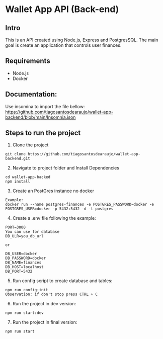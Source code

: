 # Wallet App API (Back-end)

## Intro

This is an API created using Node.js, Express and PostgresSQL.
The main goal is create an application that controls user finances.

## Requirements

- Node.js
- Docker

## Documentation:

Use insomina to import the file bellow:
https://github.com/tiagosantosdearaujo/wallet-app-backend/blob/main/Insomnia.json

## Steps to run the project

1. Clone the project

```
git clone https://github.com/tiagosantosdearaujo/wallet-app-backend.git
```

2. Navigate to project folder and Install Dependencies

```
cd wallet-app-backed
npm install
```

3. Create an PostGres instance no docker

```
Example:
docker run --name postgres-finances -e POSTGRES_PASSWORD=docker -e POSTGRES_USER=docker -p 5432:5432 -d -t postgres

```

4. Create a .env file following the example:

```
PORT=3000
You can use for database
DB_ULR=you_db_url

or

DB_USER=docker
DB_PASSWORD=docker
DB_NAME=finances
DB_HOST=localhost
DB_PORT=5432
```

5. Run config script to create database and tables:

```
npm run config:init
Observation: if don't stop press CTRL + C
```

6. Run the project in dev version:

```
npm run start:dev
```

7. Run the project in final version:

```
npm run start
```
